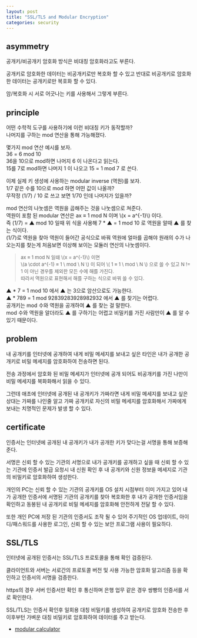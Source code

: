 ```yaml
---
layout: post
title: "SSL/TLS and Modular Encryption"
categories: security
---
```


## asymmetry

<!-- begin_excerpt -->

공개키/비공개키 암호화 방식은 비대칭 암호화라고도 부른다.

<!-- end_excerpt -->

공개키로 암호화한 데이터는 비공개키로만 복호화 할 수 있고 반대로 비공개키로 암호화한 데이터는 공개키로만 복호화 할 수 있다.

암/복호화 시 서로 어긋나는 키를 사용해서 그렇게 부른다.

## principle

어떤 수학적 도구를 사용하기에 이런 비대칭 키가 동작할까? <br>
나머지를 구하는 mod 연산을 통해 가능해졌다.

몇가지 mod 연산 예시를 보자.<br>
36 = 6 mod 10 <br>
36을 10으로 mod하면 나머지 6 이 나온다고 읽는다. <br>
15를 7로 mod하면 나머지 1 이 나오고 15 = 1 mod 7 로 쓴다.

이제 실제 키 생성에 사용하는 modular inverse (역원)를 보자.<br>
1/7 같은 수를 10으로 mod 하면 어떤 값이 나올까?<br>
무작정 (1/7) / 10 로 쓰고 보면 1/70 인데 나머지가 있을까?<br>

mod 연산의 나눗셈은 역원을 곱해주는 것을 나눗셈으로 쳐준다.<br>
역원이 포함 된 modular 연산은 ax ≡ 1 mod N 이며 \\(x = a^{-1}\\) 이다. <br>
즉 (1/7) = ▲ mod 10 일때 위 식을 사용해 7 * ▲ = 1 mod 10 로 역원을 알때 ▲ 를 찾는 식이다.<br>
(1/7)로 역원을 찾아 역원이 들어간 공식으로 바꿔 역원에 얼마를 곱해야 원래의 수가 나오는지를 찾는게 처음보면 이상해 보이는 모듈러 연산의 나눗셈이다.

> <font size="2"> 
> ax ≡ 1 mod N 일때 \(x = a^{-1}\) 이면 <br>
> \(a \cdot a^{-1} ≡ 1 \ mod \ N \) 이 되어 \( 1 ≡ 1 \ mod \ N \) 으로 쓸 수 있고 N != 1 이 아닌 경우를 제외한 모든 수에 해를 가진다. <br>
> 따라서 역원으로 표현해서 해를 구하는 식으로 바꿔 쓸 수 있다.
> </font>

▲ * 7 = 1 mod 10 에서 ▲ 는 3으로 암산으로도 가능한다.<br>
▲ * 789 = 1 mod 92839283928982932 에서 ▲ 를 찾기는 어렵다.<br>
공개키는 mod 수와 역원을 공개하여 ▲ 를 찾는 걸 말한다. <br>
mod 수와 역원을 알더라도 ▲ 를 구하기는 어렵고 비밀키를 가진 사람만이 ▲ 를 알 수 있기 때문이다.<br>

## problem

내 공개키를 인터넷에 공개하여 내게 비밀 메세지를 보내고 싶은 타인은 내가 공개한 공개키로 비밀 메세지를 암호화하여 전송하면 된다.

전송 과정에서 암호화 된 비밀 메세지가 인터넷에 공개 되어도 비공개키를 가진 나만이 비밀 메세지를 복화화해서 읽을 수 있다.

그런데 애초에 인터넷에 공개된 내 공개키가 가짜라면 내게 비밀 메세지를 보내고 싶은 상대는 가짜를 나인줄 알고 가짜 공개키로 자신의 비밀 메세지를 암호화해서 가짜에게 보내는 치명적인 문제가 발생 할 수 있다.

## certificate

인증서는 인터넷에 공개된 내 공개키가 내가 공개한 키가 맞다는걸 서명을 통해 보증해준다.

서명은 신뢰 할 수 있는 기관의 서명으로 내가 공개키를 공개하고 싶을 때 신뢰 할 수 있는 기관에 인증서 발급 요청시 내 신원 확인 후 내 공개키와 신원 정보을 메세지로 기관의 비밀키로 암호화하여 생성한다.

개인의 PC는 신뢰 할 수 있는 기관의 공개키를 OS 설치 시점부터 이미 가지고 있어 내가 공개한 인증서에 서명된 기관의 공개키를 찾아 복호화한 후 내가 공개한 인증서임을 확인하고 동봉된 내 공개키로 비밀 메세지를 암호화해 안전하게 전달 할 수 있다.

또한 개인 PC에 저장 된 기관의 인증서도 조작 될 수 있어 주기적인 OS 업데이트, 아이디/패스워드를 사용한 로그인, 신뢰 할 수 있는 보안 프로그램 사용이 필요하다.


## SSL/TLS

인터넷에 공개된 인증서는 SSL/TLS 프로토콜을 통해 확인 검증된다.

클라이언트와 서버는 서로간의 프로토콜 버전 및 사용 가능한 암호화 알고리즘 등을 확인하고 인증서의 서명을 검증한다. 

https의 경우 서버 인증서만 확인 후 통신하며 은행 업무 같은 경우 쌍빵의 인증서를 서로 확인한다.

SSL/TLS는 인증서 확인후 일회용 대칭 비밀키를 생성하여 공개키로 암호화 전송한 후 이후부턴 가벼운 대칭 비밀키로 암호화하여 데이터를 주고 받는다.

- [modular calculator](https://planetcalc.com/8326/)



























